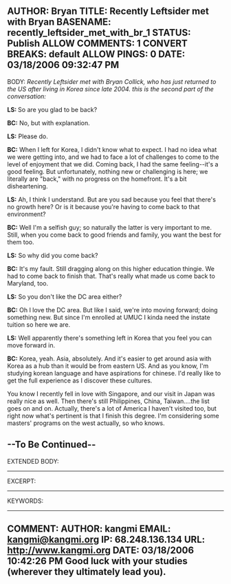 AUTHOR: Bryan
TITLE: Recently Leftsider met with Bryan
BASENAME: recently_leftsider_met_with_br_1
STATUS: Publish
ALLOW COMMENTS: 1
CONVERT BREAKS: __default__
ALLOW PINGS: 0
DATE: 03/18/2006 09:32:47 PM
-----
BODY:
<em>Recently Leftsider met with Bryan Collick, who has just returned to the US after living in Korea since late 2004. this is the second part of the conversation:</em>

<strong>LS: </strong>So are you glad to be back?

<strong>BC:</strong> No, but with explanation.

<strong>LS:</strong> Please do.

<strong>BC:</strong> When I left for Korea, I didn't know what to expect. I had no idea what we were getting into, and we had to face a lot of challenges to come to the level of enjoyment that we did. Coming back, I had the same feeling--it's a good feeling. But unfortunately, nothing new or challenging is here; we literally are "back," with no progress on the homefront. It's a bit disheartening. 

<strong>LS:</strong> Ah, I think I understand. But are you sad because you feel that there's no growth here? Or is it because you're having to come back to that environment?

<strong>BC:</strong> Well I'm a selfish guy; so naturally the latter is very important to me. Still, when you come back to good friends and family, you want the best for them too.

<strong>LS:</strong> So why did you come back?

<strong>BC:</strong> It's my fault. Still dragging along on this higher education thingie. We had to come back to finish that. That's really what made us come back to Maryland, too.

<strong>LS:</strong> So you don't like the DC area either?

<strong>BC:</strong> Oh I love the DC area. But like I said, we're into moving forward; doing something new. But since I'm enrolled at UMUC I kinda need the instate tuition so here we are. 

<strong>LS:</strong> Well apparently there's something left in Korea that you feel you can move forward in.

<strong>BC:</strong> Korea, yeah. Asia, absolutely. And it's easier to get around asia with Korea as a hub than it would be from eastern US. And as you know, I'm studying korean language and have aspirations for chinese. I'd really like to get the full experience as I discover these cultures. 

You know I recently fell in love with Singapore, and our visit in Japan was really nice as well. Then there's still Philippines, China, Taiwan....the list goes on and on. Actually, there's a lot of America I haven't visited too, but right now what's pertinent is that I finish this degree. I'm considering some masters' programs on the west actually, so who knows.

--To Be Continued--
-----
EXTENDED BODY:

-----
EXCERPT:

-----
KEYWORDS:

-----

COMMENT:
AUTHOR: kangmi
EMAIL: kangmi@kangmi.org
IP: 68.248.136.134
URL: http://www.kangmi.org
DATE: 03/18/2006 10:42:26 PM
Good luck with your studies (wherever they ultimately lead you).
-----



